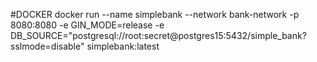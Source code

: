 

#DOCKER
docker run --name simplebank --network bank-network -p 8080:8080 -e GIN_MODE=release -e DB_SOURCE="postgresql://root:secret@postgres15:5432/simple_bank?sslmode=disable" simplebank:latest